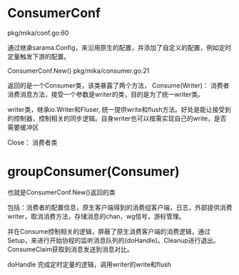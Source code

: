 # ConsumerConf
pkg/mika/conf.go:60

通过继承sarama.Config，来沿用原生的配置，并添加了自定义的配置，例如定时定量触发下游的配置。

ConsumerConf.New()
pkg/mika/consumer.go:21

返回的是一个Consumer类，该类暴露了两个方法，
Consume(Writer)： 消费者消费消息方法，接受一个参数是writer的类，目的是为了统一writer类。

writer类，继承io.Writer和Fluser, 统一提供write和flush方法。好处是能让接受到的控制器，控制相关的同步逻辑。自身writer也可以按需实现自己的write，是否需要缓冲区

Close： 消费者类


# groupConsumer(Consumer)

也就是ConsumerConf.New()返回的类

包括：消费者的配置信息，原生客户端得到的消费组客户端，日志，外部提供消费writer，取消消费方法，存储消息的chan，wg信号，游标管理。

并在Consume控制相关的逻辑，屏蔽了原生消费客户端的消费逻辑，通过Setup，来进行开始协程的监听消息队列的(doHandle)。Cleanup进行退出。ConsumeClaim获取到消息发送到消息对比。

doHandle 完成定时定量的逻辑，调用writer的write和flush
